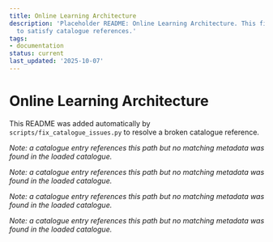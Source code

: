 ```yaml
---
title: Online Learning Architecture
description: 'Placeholder README: Online Learning Architecture. This file was auto-generated
  to satisfy catalogue references.'
tags:
- documentation
status: current
last_updated: '2025-10-07'
---
```


# Online Learning Architecture

This README was added automatically by `scripts/fix_catalogue_issues.py` to resolve a broken catalogue reference.


*Note: a catalogue entry references this path but no matching metadata was found in the loaded catalogue.*



*Note: a catalogue entry references this path but no matching metadata was found in the loaded catalogue.*



*Note: a catalogue entry references this path but no matching metadata was found in the loaded catalogue.*



*Note: a catalogue entry references this path but no matching metadata was found in the loaded catalogue.*
